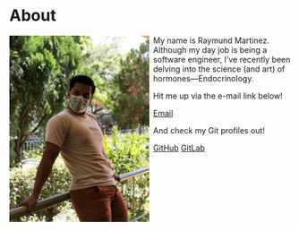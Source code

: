 About
=====

<img style="margin-right: 0.5em; margin-bottom: 0.5em;" src="/pictures/mon_stylish.jpeg" width="250" alt="mon" title="mon" align="left" />

My name is Raymund Martinez. Although my day job is being a software engineer,
I’ve recently been delving into the science (and art) of hormones—Endocrinology.

Hit me up via the e-mail link below!

[Email](mailto:zhaqenl@gmail.com)

And check my Git profiles out!

[GitHub](https://github.com/zhaqenl)
[GitLab](https://gitlab.com/zhaqenl)

<br>
<br>
<br>
